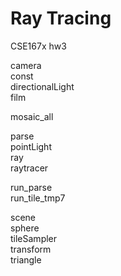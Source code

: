 # Ray Tracing #

CSE167x hw3

camera  
const  
directionalLight  
film  

mosaic_all  

parse  
pointLight  
ray  
raytracer  

run_parse  
run_tile_tmp7  

scene  
sphere  
tileSampler  
transform  
triangle  

